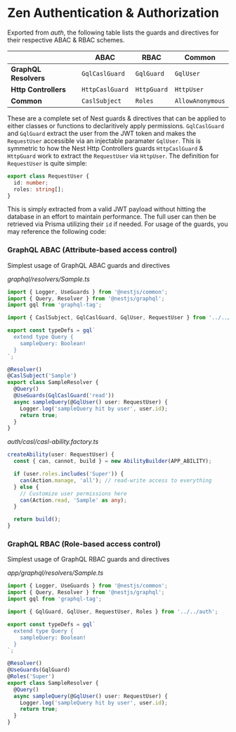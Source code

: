 # Zen Authentication & Authorization
Exported from *auth*, the following table lists the guards and directives for their respective ABAC & RBAC schemes.

|                       | ABAC            | RBAC        | Common           |
|-----------------------|-----------------|-------------|------------------|
| **GraphQL Resolvers** | `GqlCaslGuard`  | `GqlGuard`  | `GqlUser`        |
| **Http Controllers**  | `HttpCaslGuard` | `HttpGuard` | `HttpUser`       |
| **Common**            | `CaslSubject`   | `Roles`     | `AllowAnonymous` |

These are a complete set of Nest guards & directives that can be applied to either classes or functions to declaritively apply permissions.
`GqlCaslGuard` and `GqlGuard` extract the user from the JWT token and makes the `RequestUser` accessible via an injectable paramater `GqlUser`.  This is symmetric to how the Nest Http Controllers guards `HttpCaslGuard` & `HttpGuard` work to extract the `RequestUser` via `HttpUser`.  The definition for `RequestUser` is quite simple:

```ts
export class RequestUser {
  id: number;
  roles: string[];
}
```

This is simply extracted from a valid JWT payload without hitting the database in an effort to maintain performance.  The full user can then be retrieved via Prisma utilizing their `id` if needed.  For usage of the guards, you may reference the following code:

### GraphQL ABAC (Attribute-based access control)
Simplest usage of GraphQL ABAC guards and directives

*graphql/resolvers/Sample.ts*
```ts
import { Logger, UseGuards } from '@nestjs/common';
import { Query, Resolver } from '@nestjs/graphql';
import gql from 'graphql-tag';

import { CaslSubject, GqlCaslGuard, GqlUser, RequestUser } from '../../auth';

export const typeDefs = gql`
  extend type Query {
    sampleQuery: Boolean!
  }
`;

@Resolver()
@CaslSubject('Sample')
export class SampleResolver {
  @Query()
  @UseGuards(GqlCaslGuard('read'))
  async sampleQuery(@GqlUser() user: RequestUser) {
    Logger.log('sampleQuery hit by user', user.id);
    return true;
  }
}
```

*auth/casl/casl-ability.factory.ts*
```ts
createAbility(user: RequestUser) {
  const { can, cannot, build } = new AbilityBuilder(APP_ABILITY);

  if (user.roles.includes('Super')) {
    can(Action.manage, 'all'); // read-write access to everything
  } else {
    // Customize user permissions here
    can(Action.read, 'Sample' as any);
  }

  return build();
}
```

### GraphQL RBAC (Role-based access control)

Simplest usage of GraphQL RBAC guards and directives

*app/graphql/resolvers/Sample.ts*
```ts
import { Logger, UseGuards } from '@nestjs/common';
import { Query, Resolver } from '@nestjs/graphql';
import gql from 'graphql-tag';

import { GqlGuard, GqlUser, RequestUser, Roles } from '../../auth';

export const typeDefs = gql`
  extend type Query {
    sampleQuery: Boolean!
  }
`;

@Resolver()
@UseGuards(GqlGuard)
@Roles('Super')
export class SampleResolver {
  @Query()
  async sampleQuery(@GqlUser() user: RequestUser) {
    Logger.log('sampleQuery hit by user', user.id);
    return true;
  }
}
```